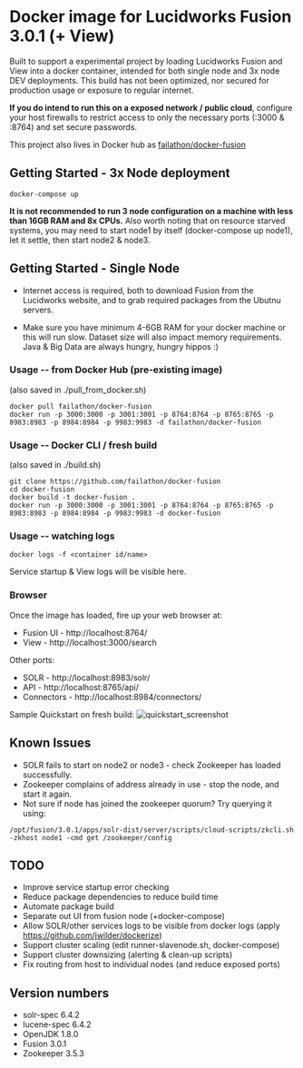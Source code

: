 # Docker image for Lucidworks Fusion 3.0.1 (+ View)

Built to support a experimental project by loading Lucidworks Fusion and View into a docker container, intended for both single node and 3x node DEV deployments.  This build has not been optimized, nor secured for production usage or exposure to regular internet.

**If you do intend to run this on a exposed network / public cloud**, configure your host firewalls to restrict access to only the necessary ports (:3000 & :8764) and set secure passwords.

This project also lives in Docker hub as [failathon/docker-fusion](https://registry.hub.docker.com/u/failathon/docker-fusion/)

## Getting Started - 3x Node deployment

```
docker-compose up
```

**It is not recommended to run 3 node configuration on a machine with less than 16GB RAM and 8x CPUs.**  Also worth noting that on resource starved systems, you may need to start node1 by itself (docker-compose up node1), let it settle, then start node2 & node3.

## Getting Started - Single Node

* Internet access is required, both to download Fusion from the Lucidworks website, and to grab required packages from the Ubutnu servers.

* Make sure you have minimum 4-6GB RAM for your docker machine or this will run slow.  Dataset size will also impact memory requirements.  Java & Big Data are always hungry, hungry hippos :)

### Usage -- from Docker Hub (pre-existing image)

(also saved in ./pull_from_docker.sh)

```
docker pull failathon/docker-fusion
docker run -p 3000:3000 -p 3001:3001 -p 8764:8764 -p 8765:8765 -p 8983:8983 -p 8984:8984 -p 9983:9983 -d failathon/docker-fusion
```

### Usage -- Docker CLI / fresh build

(also saved in ./build.sh)

```
git clone https://github.com/failathon/docker-fusion
cd docker-fusion
docker build -t docker-fusion .
docker run -p 3000:3000 -p 3001:3001 -p 8764:8764 -p 8765:8765 -p 8983:8983 -p 8984:8984 -p 9983:9983 -d docker-fusion
```

### Usage -- watching logs

```
docker logs -f <container id/name>
```

Service startup & View logs will be visible here.

### Browser

Once the image has loaded, fire up your web browser at:
* Fusion UI - http://localhost:8764/
* View - http://localhost:3000/search

Other ports:
* SOLR - http://localhost:8983/solr/
* API - http://localhost:8765/api/
* Connectors - http://localhost:8984/connectors/

Sample Quickstart on fresh build:
![quickstart_screenshot](https://raw.githubusercontent.com/failathon/docker-fusion/master/quickstart.png)

## Known Issues

* SOLR fails to start on node2 or node3 - check Zookeeper has loaded successfully.
* Zookeeper complains of address already in use - stop the node, and start it again.
* Not sure if node has joined the zookeeper quorum?  Try querying it using:
```
/opt/fusion/3.0.1/apps/solr-dist/server/scripts/cloud-scripts/zkcli.sh -zkhost node1 -cmd get /zookeeper/config
```

## TODO

* Improve service startup error checking
* Reduce package dependencies to reduce build time
* Automate package build
* Separate out UI from fusion node (+docker-compose)
* Allow SOLR/other services logs to be visible from docker logs (apply https://github.com/jwilder/dockerize)
* Support cluster scaling (edit runner-slavenode.sh, docker-compose)
* Support cluster downsizing (alerting & clean-up scripts)
* Fix routing from host to individual nodes (and reduce exposed ports)

## Version numbers

* solr-spec 6.4.2
* lucene-spec 6.4.2
* OpenJDK 1.8.0
* Fusion 3.0.1
* Zookeeper 3.5.3